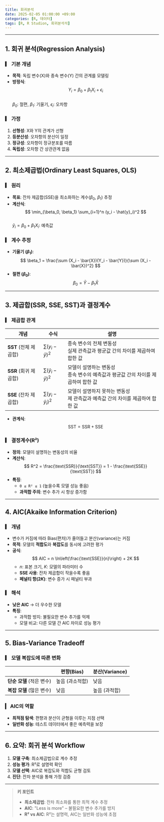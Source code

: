 ```yaml
---
title: 회귀분석
date: 2025-02-05 01:00:00 +09:00
categories: [R, 데이터]
tags: [R, R Studion, 회귀분석석]
---
```

<!-- _includes/head.html -->
<script src="https://cdnjs.cloudflare.com/ajax/libs/mathjax/2.7.7/MathJax.js?config=TeX-MML-AM_CHTML"></script>


---

## 1. 회귀 분석(Regression Analysis)
### ▎ 기본 개념
- **목적**: 독립 변수(X)와 종속 변수(Y) 간의 관계를 모델링  
- **방정식**:  
  $$ Y_i = \beta_0 + \beta_1 X_i + \epsilon_i $$  
  $\beta_0$: 절편, $\beta_1$: 기울기, $\epsilon_i$: 오차항  

### ▎ 가정
1. **선형성**: X와 Y의 관계가 선형  
2. **등분산성**: 오차항의 분산이 일정  
3. **정규성**: 오차항이 정규분포를 따름  
4. **독립성**: 오차항 간 상관관계 없음  

---

## 2. 최소제곱법(Ordinary Least Squares, OLS)
### ▎ 원리
- **목표**: 잔차 제곱합(SSE)을 최소화하는 계수($\beta_0$, $\beta_1$) 추정  
- **계산식**:  
  $$ \min_{\beta_0, \beta_1} \sum_{i=1}^n (y_i - \hat{y}_i)^2 $$  
  $\hat{y}_i = \beta_0 + \beta_1 X_i$: 예측값  

### ▎ 계수 추정
- **기울기 ($\beta_1$)**:  
  $$ \beta_1 = \frac{\sum (X_i - \bar{X})(Y_i - \bar{Y})}{\sum (X_i - \bar{X})^2} $$  
- **절편 ($\beta_0$)**:  
  $$ \beta_0 = \bar{Y} - \beta_1 \bar{X} $$  

---

## 3. 제곱합(SSR, SSE, SST)과 결정계수
### ▎ 제곱합 관계

| 개념              | 수식                  | 설명                          |
|--------------------|-----------------------|-------------------------------|
| **SST** (전체 제곱합) | $\sum (y_i - \bar{y})^2$ | 종속 변수의 전체 변동성 <br> 실제 관측값과 평균값 간의 차이를 제곱하여 합한 값      |
| **SSR** (회귀 제곱합) | $\sum (\hat{y}_i - \bar{y})^2$ | 모델이 설명하는 변동성 <br> 종속 변수의 예측값과 평균값 간의 차이를 제곱하여 합한 값         |
| **SSE** (잔차 제곱합) | $\sum (y_i - \hat{y}_i)^2$ | 모델이 설명하지 못하는 변동성 <br> 제 관측값과 예측값 간의 차이를 제곱하여 합한 값   |

- **관계식**:  
  $$ \text{SST} = \text{SSR} + \text{SSE} $$  

### ▎ 결정계수(R²)
- **정의**: 모델이 설명하는 변동성의 비율  
- **계산식**:  
  $$ R^2 = \frac{\text{SSR}}{\text{SST}} = 1 - \frac{\text{SSE}}{\text{SST}} $$  
- **특징**:  
  - `0 ≤ R² ≤ 1` (높을수록 모델 성능 좋음)  
  - **과적합 주의**: 변수 추가 시 항상 증가함  

---

## 4. AIC(Akaike Information Criterion)
### ▎ 개념
- 변수가 커짐에 따라 Bias(편차)가 줄어들고 분산(variance)는 커짐
- **목적**: 모델의 **적합도**와 **복잡도**를 동시에 고려한 평가  
- **공식**:  
  $$ AIC = n \ln\left(\frac{\text{SSE}}{n}\right) + 2K $$  
  - $n$: 표본 크기, $K$: 모델의 파라미터 수  
  - **SSE 사용**: 잔차 제곱합이 작을수록 좋음  
  - **페널티 항($2K$)**: 변수 증가 시 패널티 부과  

### ▎ 해석
- **낮은 AIC** → 더 우수한 모델  
- **특징**:  
  - 과적합 방지: 불필요한 변수 추가를 억제  
  - 모델 비교: 다른 모델 간 AIC 차이로 성능 평가  

---

## 5. Bias-Variance Tradeoff
### ▎ 모델 복잡도에 따른 변화

|                     | **편향(Bias)**       | **분산(Variance)**    |
|---------------------|----------------------|-----------------------|
| **단순 모델** (적은 변수) | 높음 (과소적합)      | 낮음                  |
| **복잡 모델** (많은 변수) | 낮음                 | 높음 (과적합)         |

### ▎ AIC의 역할
- **최적점 탐색**: 편향과 분산이 균형을 이루는 지점 선택  
- **일반화 성능**: 테스트 데이터에서 좋은 예측력을 보장  

---

## 6. 요약: 회귀 분석 Workflow
1. **모델 구축**: 최소제곱법으로 계수 추정  
2. **성능 평가**: R²로 설명력 확인  
3. **모델 선택**: AIC로 복잡도와 적합도 균형 검토  
4. **진단**: 잔차 분석을 통해 가정 검증  

---

> **키 포인트**  
> - **최소제곱법**: 잔차 최소화를 통한 최적 계수 추정  
> - **AIC**: "Less is more" – 불필요한 변수 추가를 방지  
> - **R² vs AIC**: R²는 설명력, AIC는 일반화 성능에 초점  